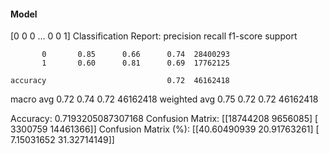 #### Model
[0 0 0 ... 0 0 1]
Classification Report:
              precision    recall  f1-score   support

           0       0.85      0.66      0.74  28400293
           1       0.60      0.81      0.69  17762125

    accuracy                           0.72  46162418
   macro avg       0.72      0.74      0.72  46162418
weighted avg       0.75      0.72      0.72  46162418

Accuracy: 0.7193205087307168
Confusion Matrix:
[[18744208  9656085]
 [ 3300759 14461366]]
Confusion Matrix (%):
[[40.60490939 20.91763261]
 [ 7.15031652 31.32714149]]
